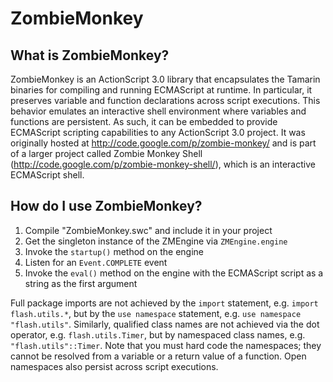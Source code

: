 ZombieMonkey
============

What is ZombieMonkey?
---------------------

ZombieMonkey is an ActionScript 3.0 library that encapsulates the Tamarin binaries for compiling and running ECMAScript at runtime. In particular, it preserves variable and function declarations across script executions. This behavior emulates an interactive shell environment where variables and functions are persistent. As such, it can be embedded to provide ECMAScript scripting capabilities to any ActionScript 3.0 project. It was originally hosted at http://code.google.com/p/zombie-monkey/ and is part of a larger project called Zombie Monkey Shell (http://code.google.com/p/zombie-monkey-shell/), which is an interactive ECMAScript shell.

How do I use ZombieMonkey?
--------------------------

1. Compile "ZombieMonkey.swc" and include it in your project
2. Get the singleton instance of the ZMEngine via `ZMEngine.engine`
3. Invoke the `startup()` method on the engine
4. Listen for an `Event.COMPLETE` event
5. Invoke the `eval()` method on the engine with the ECMAScript script as a string as the first argument

Full package imports are not achieved by the `import` statement, e.g. `import flash.utils.*`, but by the `use namespace` statement, e.g. `use namespace "flash.utils"`. Similarly, qualified class names are not achieved via the dot operator, e.g. `flash.utils.Timer`, but by namespaced class names, e.g. `"flash.utils"::Timer`. Note that you must hard code the namespaces; they cannot be resolved from a variable or a return value of a function. Open namespaces also persist across script executions.
